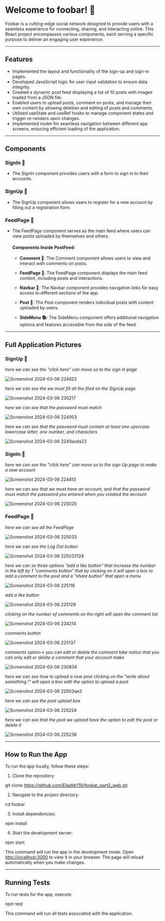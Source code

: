 # Welcome to foobar! 🚀

Foobar is a cutting-edge social network designed to provide users with a seamless experience for connecting, sharing, and interacting online. This React project encompasses various components, each serving a specific purpose to deliver an engaging user experience.

---

## Features

- Implemented the layout and functionality of the sign-up and sign-in pages.
- Developed JavaScript logic for user input validation to ensure data integrity.
- Created a dynamic post feed displaying a list of 10 posts with images loaded from a JSON file.
- Enabled users to upload posts, comment on posts, and manage their own content by allowing deletion and editing of posts and comments.
- Utilized useState and useRef hooks to manage component states and trigger re-renders upon changes.
- Implemented router for seamless navigation between different app screens, ensuring efficient loading of the application.

---

## Components

### SignIn 🔐
- The SignIn component provides users with a form to sign in to their accounts.

### SignUp 📝
- The SignUp component allows users to register for a new account by filling out a registration form.

### FeedPage 📰
- The FeedPage component serves as the main feed where users can view posts uploaded by themselves and others.

  #### Components Inside PostFeed:

  - **Comment 💬**: The Comment component allows users to view and interact with comments on posts.
  
  - **FeedPage 📄**: The FeedPage component displays the main feed content, including posts and interactions.
  
  - **Navbar 🚀**: The Navbar component provides navigation links for easy access to different sections of the app.
  
  - **Post 📌**: The Post component renders individual posts with content uploaded by users.
  
  - **SideMenu 📚**: The SideMenu component offers additional navigation options and features accessible from the side of the feed.

---

## Full Application Pictures

### SignUp 📝

*here we can see the "cilck here" can move us to the sign In page*

![Screenshot 2024-03-06 224822](https://github.com/Eliaddr119/foobar_part2_web/assets/113431442/6873fee3-2623-4882-b06b-72ba31de9042)

*here we can see the we must fill all the filed on the SignUp page*

![Screenshot 2024-03-06 230217](https://github.com/Eliaddr119/foobar_part2_web/assets/113431442/5bbe7666-9020-45a4-b14a-be485767826d)

*here we can see that the password must match*

![Screenshot 2024-03-06 224953](https://github.com/Eliaddr119/foobar_part2_web/assets/113431442/ab6ebd4f-6220-4aef-bdf1-17284e345abb)

*here we can see that the password must contain at least one upercase lowercase letter, one number, and characters*

![Screenshot 2024-03-06 2249asda23](https://github.com/Eliaddr119/foobar_part2_web/assets/113431442/65078c84-03c4-4d59-b2e2-d912056f371b)

### SignIn 🔐

*here we can see the "cilck here" can move us to the sign Up page to make a new account*

![Screenshot 2024-03-06 224813](https://github.com/Eliaddr119/foobar_part2_web/assets/113431442/dac339df-73f0-4b80-b9d8-a88425640688)

*here we can see that we must have an account, and that the password must match the password you entered when you created the account*

![Screenshot 2024-03-06 225020](https://github.com/Eliaddr119/foobar_part2_web/assets/113431442/0ef6562f-1648-4346-85d8-243ac5d9a44b)

### FeedPage 📰

*here we can see all the FeedPage*

![Screenshot 2024-03-06 225033](https://github.com/Eliaddr119/foobar_part2_web/assets/113431442/47d867e2-ae5b-4856-bdd2-165c2324384a)

*here we can see the Log Out button*

![Screenshot 2024-03-06 225033124](https://github.com/Eliaddr119/foobar_part2_web/assets/113431442/daa9d441-e8fa-4463-b34d-292bb029b0de)

*here we can se three options "add a like button" that increase the number in the left by 1*
*"comments button" that by clicking on it will open a box to add a comment to the post*
*and a "share button" that open a menu* 

![Screenshot 2024-03-06 225118](https://github.com/Eliaddr119/foobar_part2_web/assets/113431442/e4bf8d94-b51e-4103-9fee-5edd5b8020be)

*add a like button*

![Screenshot 2024-03-06 225129](https://github.com/Eliaddr119/foobar_part2_web/assets/113431442/7b94d872-3221-4d29-bf9f-bbc45956c7a9)

*clicking on the number of comments on the right will open the comment list*

![Screenshot 2024-03-06 234214](https://github.com/Eliaddr119/foobar_part2_web/assets/113431442/56a543ff-1713-443d-a595-d78fa9b92824)


*comments button*

![Screenshot 2024-03-06 225137](https://github.com/Eliaddr119/foobar_part2_web/assets/113431442/b5897df0-b218-4f84-b1e3-3c6f0367dbfb)

*comments option-> you can edit or delete the comment* 
*take notice that you can only edit or delete a comment that your account make*

![Screenshot 2024-03-06 230834](https://github.com/Eliaddr119/foobar_part2_web/assets/113431442/6c329f03-b875-4c0c-870a-28d89f9c72af)

*here we can see how to upload a new post*
*clicking on the "write about something !" will open a box with the option to upload a post*

![Screenshot 2024-03-06 22503qe3](https://github.com/Eliaddr119/foobar_part2_web/assets/113431442/4d801f42-83fe-4f5c-81b2-718e321d7f35)

*here we can see the post upload box*

![Screenshot 2024-03-06 225224](https://github.com/Eliaddr119/foobar_part2_web/assets/113431442/593028bc-baab-42e2-bfdb-fe27e320932a)

*here we can see that the psot we upload have the option to edit the post or delete it*

![Screenshot 2024-03-06 225238](https://github.com/Eliaddr119/foobar_part2_web/assets/113431442/e232d4be-35a2-45f2-a239-f99aea3f7362)

---

## How to Run the App

To run the app locally, follow these steps:

1. Clone the repository:

git clone https://github.com/Eliaddr119/foobar_part2_web.git

2. Navigate to the project directory:

cd foobar

3. Install dependencies:

npm install

4. Start the development server:

npm start

This command will run the app in the development mode. Open [http://localhost:3000](http://localhost:3000) to view it in your browser. 
The page will reload automatically when you make changes.

---

## Running Tests

To run tests for the app, execute:

npm test

This command will run all tests associated with the application.

